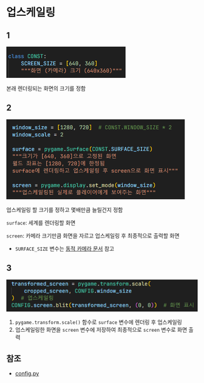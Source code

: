 # 업스케일링
## 1
![1](./images/upscailing_1.png)

본래 렌더링되는 화면의 크기를 정함

## 2
![2](./images/upscailing_2.png)

업스케일링 할 크기를 정하고 몇배만큼 늘릴건지 정함

`surface`: 세계를 렌더링할 화면

`screen`: 카메라 크기만큼 화면을 자르고 업스케일링 후 최종적으로 출력할 화면

- `SURFACE_SIZE` 변수는 [동적 카메라 문서](./dynamic_camera.md) 참고

## 3
![3](./images/upscailing_3.png)

1. `pygame.transform.scale()` 함수로 `surface` 변수에 렌더링 후 업스케일링
2. 업스케일링한 화면을 `screen` 변수에 저장하여 최종적으로 `screen` 변수로 화면 출력

## 참조
- [config.py](../components/config.py)